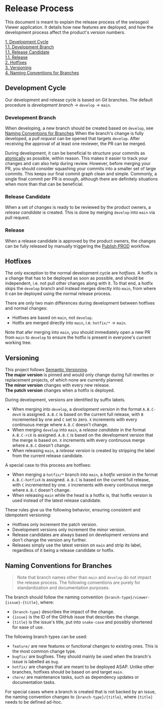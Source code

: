 # Release Process

This document is meant to explain the release process of the swissgeol Viewer application.
It details how new features are deployed, and how the development process affect the product's version numbers.

[1. Development Cycle](#development-cycle)  
[1.1. Development Branch](#development-branch)  
[1.1. Release Candidate](#release-candidate)  
[1.1. Release](#release)  
[2. Hotfixes](#hotfixes)  
[3. Versioning](#versioning)  
[4. Naming Conventions for Branches](#naming-conventions-for-branches)

## Development Cycle

Our development and release cycle is based on Git branches.
The default procedure is _development branch_ → `develop` → `main`.

### Development Branch

When developing, a new branch should be created based on `develop`,
see [Naming Conventions for Branches](#naming-conventions-for-branches)
When the branch's change is fully developed, a _pull request_ can be opened that targets `develop`.
After receiving the approval of at least one reviewer, the PR can be merged.

During development, it can be beneficial to structure your commits as [atomically](https://en.wikipedia.org/wiki/Atomic_commit?useskin=vector) as possible, within reason.
This makes it easier to track your changes and can also help during review.
However, before merging your PR, you should consider squashing your commits into a smaller set of large commits.
This keeps our final commit graph clean and simple.
Commonly, a single final commit per PR is enough, although there are definitely situations when more than that can be beneficial.

### Release Candidate

When a set of changes is ready to be reviewed by the product owners, a _release candidate_ is created.
This is done by merging `develop` into `main` via pull request.

### Release

When a release candidate is approved by the product owners,
the changes can be fully released by manually triggering the
[Publish PROD](https://github.com/swisstopo/swissgeol-viewer-suite/actions/workflows/publish-prod.yml) workflow.

## Hotfixes

The only exception to the normal development cycle are _hotfixes_.
A hotfix is a change that has to be deployed as soon as possible, and should be independent,
i.e. not pull other changes along with it.
To that end, a hotfix skips the `develop` branch and instead merges directly into `main`,
from where it can be deployed using the normal release process.

There are only two main differences during development between hotfixes and normal changes:

- Hotfixes are based on `main`, not `develop`.
- Hotfix are merged directly into `main`, i.e. `hotfix/*` → `main`.

Note that afer merging into `main`, you should immediately open a new PR from `main` to `develop`
to ensure the hotfix is present in everyone's current working tree.

## Versioning

This project follows [Semantic Versioning](https://semver.org/).  
**The major version** is pinned and would only change during full rewrites or replacement projects,
of which none are currently planned.  
**The minor version** changes with every new release.  
**The patch version** changes when a hotfix is deployed.

During development, versions are identified by suffix labels.

- When merging into `develop`, a _development version_ in the format `A.B.C-devX` is assigned.
  `A.B.C` is based on the current full release, with `B` incremented by one and `C` set to zero.
  `X` increments with every continuous merge where `A.B.C` doesn't change.
- When merging `develop` into `main`, a _release candidate_ in the format `A.B.C-rcX` is assigned.
  `A.B.C` is based on the development version that the merge is based on.
  `X` increments with every continuous merge where `A.B.C` doesn't change.
- When releasing `main`, a _release version_ is created by stripping the label from the current release candidate.

A special case to this process are hotfixes:

- When merging a `hotfix/*` branch into `main`, a _hotfix version_ in the format `A.B.C-hotfixX` is assigned.
  `A.B.C` is based on the current full release, with `C` incremented by one.
  `X` increments with every continuous merge where `A.B.C` doesn't change.
- When releasing `main` while the head is a hotfix is, that hotfix version is used instead of the latest release candidate.

These rules give us the following behavior, ensuring consistent and idempotent versioning:

- Hotfixes only increment the patch version.
- Development versions only increment the minor version.
- Release candidates are always based on development versions and don't change the version any further.
- Releases simply use the latest version on `main` and strip its label, regardless of it being a release candidate or hotfix.

## Naming Conventions for Branches

> Note that branch names other than `main` and `develop` do not impact the release process.
> The following conventions are purely for standardization and documentation purposes.

The branch should follow the naming convention `{branch-type}/viewer-{issue}-{title}`, where:

- `{branch-type}` describes the impact of the change.
- `{issue}` is the ID of the GitHub issue that describes the change.
- `{title}` is the issue's title, put into `snake-case` and possibly shortened for ease of use.

The following branch types can be used:

- `feature/` are new features or functional changes to existing ones. This is the most common change type.
- `bugfix/` are bugfixes. They should mainly be used when the branch's issue is labelled as `bug`.
- `hotfix/` are changes that are meant to be deployed ASAP. Unlike other branches, hotfixes should be based on and target `main`.
- `chore/` are maintenance tasks, such as dependency updates or documentation tasks.

For special cases where a branch is created that is not backed by an issue,
the naming convention changes to `{branch-type}/{title}`, where `{title}` needs to be defined ad-hoc.
